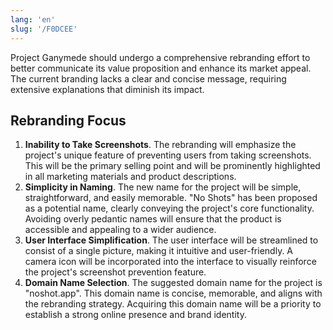 ```yaml
---
lang: 'en'
slug: '/F0DCEE'
---
```


Project Ganymede should undergo a comprehensive rebranding effort to better communicate its value proposition and enhance its market appeal. The current branding lacks a clear and concise message, requiring extensive explanations that diminish its impact.

## Rebranding Focus

1. **Inability to Take Screenshots**. The rebranding will emphasize the project's unique feature of preventing users from taking screenshots. This will be the primary selling point and will be prominently highlighted in all marketing materials and product descriptions.
2. **Simplicity in Naming**. The new name for the project will be simple, straightforward, and easily memorable. "No Shots" has been proposed as a potential name, clearly conveying the project's core functionality. Avoiding overly pedantic names will ensure that the product is accessible and appealing to a wider audience.
3. **User Interface Simplification**. The user interface will be streamlined to consist of a single picture, making it intuitive and user-friendly. A camera icon will be incorporated into the interface to visually reinforce the project's screenshot prevention feature.
4. **Domain Name Selection**. The suggested domain name for the project is "noshot.app". This domain name is concise, memorable, and aligns with the rebranding strategy. Acquiring this domain name will be a priority to establish a strong online presence and brand identity.
